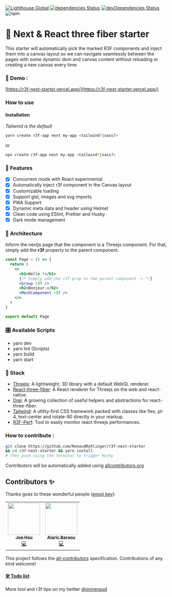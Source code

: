 [![Lighthouse Global](https://ghcdn.rawgit.org/RenaudRohlinger/r3f-next-starter/main/public/img/scores/lighthouse.svg)](https://github.com/RenaudROHLINGER/r3f-next-starter)
[![dependencies Status](https://david-dm.org/renaudrohlinger/r3f-next-starter/status.svg)](https://david-dm.org/renaudrohlinger/r3f-next-starter)
[![devDependencies Status](https://david-dm.org/renaudrohlinger/r3f-next-starter/dev-status.svg)](https://david-dm.org/renaudrohlinger/r3f-next-starter?type=dev)
![npm](https://img.shields.io/npm/dw/create-r3f-app?color=%233792cb)

# :japanese_castle: Next & React three fiber starter

This starter will automatically pick the marked R3F components and inject them into a canvas layout so we can navigate seamlessly between the pages with some dynamic dom and canvas content without reloading or creating a new canvas every time.

### :japan: Demo :

[https://r3f-next-starter.vercel.app/](https://r3f-next-starter.vercel.app/)

### How to use

#### Installation

_Tailwind is the default_

```sh
yarn create r3f-app next my-app <tailwind?|sass?>
```

or

```sh
npx create-r3f-app next my-app <tailwind?|sass?>
```

### :mount_fuji: Features

- [x] Concurrent mode with React experimental
- [x] Automatically inject r3f component in the Canvas layout
- [x] Customizable loading
- [x] Support glsl, images and svg imports
- [x] PWA Support
- [x] Dynamic meta data and header using Helmet
- [x] Clean code using ESlint, Prettier and Husky
- [x] Dark mode management

### :bullettrain_side: Architecture

Inform the nextjs page that the component is a Threejs component. For that, simply add the **r3f** property to the parent component.

```jsx
const Page = () => {
  return (
    <>
      <h1>Hello !</h1>
      {/* Simply add the r3f prop to the parent component -> */}
      <Group r3f />
      <h2>Bonjour.</h2>
      <MeshComponent r3f />
    </>
  )
}

export default Page
```

### :control_knobs: Available Scripts

- yarn dev
- yarn lint (Scripts)
- yarn build
- yarn start

### :mag_right: Stack

- [Threejs](https://github.com/mrdoob/three.js/): A lightweight, 3D library with a default WebGL renderer.
- [React-three-fiber](https://github.com/pmndrs/react-three-fiber): A React renderer for Threejs on the web and react-native.
- [Drei](https://github.com/pmndrs/drei): A growing collection of useful helpers and abstractions for react-three-fiber.
- [Tailwind](https://tailwindcss.com/docs): A utility-first CSS framework packed with classes like flex, pt-4, text-center and rotate-90 directly in your markup.
- [R3F-Perf](https://github.com/RenaudRohlinger/r3f-perf): Tool to easily monitor react threejs performances.

### How to contribute :

```bash
git clone https://github.com/RenaudRohlinger/r3f-next-starter
&& cd r3f-next-starter && yarn install
# then push using the terminal to trigger Husky
```

Contributors will be automatically added using [allcontributors.org](https://allcontributors.org/)

## Contributors ✨

Thanks goes to these wonderful people ([emoji key](https://allcontributors.org/docs/en/emoji-key)):

<!-- ALL-CONTRIBUTORS-LIST:START - Do not remove or modify this section -->
<!-- prettier-ignore-start -->
<!-- markdownlint-disable -->
<table>
  <tr>
    <td align="center"><a href="https://github.com/jhsu"><img src="https://avatars1.githubusercontent.com/u/648?v=4" width="100px;" alt=""/><br /><sub><b>Joe Hsu</b></sub></a><br /><a href="https://github.com/RenaudRohlinger/r3f-next-starter/commits?author=jhsu" title="Code">💻</a></td>
    <td align="center"><a href="http://codepen.io/alaricweb/"><img src="https://avatars2.githubusercontent.com/u/7174039?v=4" width="100px;" alt=""/><br /><sub><b>Alaric.Baraou</b></sub></a><br /><a href="https://github.com/RenaudRohlinger/r3f-next-starter/commits?author=AlaricBaraou" title="Code">💻</a></td>
  </tr>
</table>

<!-- markdownlint-enable -->
<!-- prettier-ignore-end -->

<!-- ALL-CONTRIBUTORS-LIST:END -->

This project follows the [all-contributors](https://github.com/all-contributors/all-contributors) specification. Contributions of any kind welcome!

#### [:hammer_and_wrench: Todo list](https://github.com/RenaudRohlinger/r3f-next-starter/blob/main/TODO.md)

More tool and r3f tips on my twitter [@onirenaud](https://twitter.com/onirenaud)
